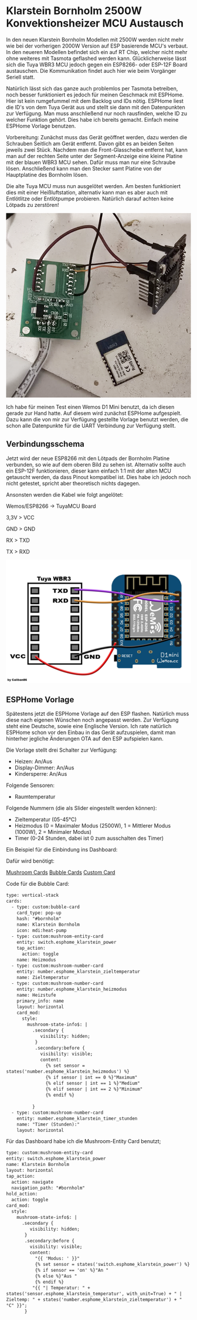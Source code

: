 # Klarstein Bornholm 2500W Konvektionsheizer MCU Austausch

In den neuen Klarstein Bornholm Modellen mit 2500W werden nicht mehr wie bei der vorherigen 2000W Version auf ESP basierende MCU's verbaut. In den neueren Modellen befindet sich ein auf RT Chip, welcher nicht mehr ohne weiteres mit Tasmota geflashed werden kann. Glücklicherweise lässt sich die Tuya WBR3 MCU jedoch gegen ein ESP8266- oder ESP-12F Board austauschen. Die Kommunikation findet auch hier wie beim Vorgänger Seriell statt.

Natürlich lässt sich das ganze auch problemlos per Tasmota betreiben, noch besser funktioniert es jedoch für meinen Geschmack mit ESPHome. Hier ist kein rumgefummel mit dem Backlog und IDs nötig. ESPHome liest die ID's von dem Tuya Gerät aus und stellt sie dann mit den Datenpunkten zur Verfügung. Man muss anschließend nur noch rausfinden, welche ID zu welcher Funktion gehört. Dies habe ich bereits gemacht. Einfach meine ESPHome Vorlage benutzen.

Vorbereitung:
Zunächst muss das Gerät geöffnet werden, dazu werden die Schrauben Seitlich am Gerät entfernt. Davon gibt es an beiden Seiten jeweils zwei Stück. Nachdem man die Front-Glasscheibe entfernt hat, kann man auf der rechten Seite unter der Segment-Anzeige eine kleine Platine mit der blauen WBR3 MCU sehen. Dafür muss man nur eine Schraube lösen. Anschließend kann man den Stecker samt Platine von der Hauptplatine des Bornholm lösen.

Die alte Tuya MCU muss nun ausgelötet werden. Am besten funktioniert dies mit einer Heißluftstation, alternativ kann man es aber auch mit Entlötlitze oder Entlötpumpe probieren. Natürlich darauf achten keine Lötpads zu zerstören!

![alt text](https://github.com/Caliban2017/klarstein_bornholm_esphome/blob/main/bild1.png?raw=true)

Ich habe für meinen Test einen Wemos D1 Mini benutzt, da ich diesen gerade zur Hand hatte. Auf diesem wird zunächst ESPHome aufgespielt. Dazu kann die von mir zur Verfügung gestellte Vorlage benutzt werden, die schon alle Datenpunkte für die UART Verbindung zur Verfügung stellt.

Verbindungsschema
------------------------------

Jetzt wird der neue ESP8266 mit den Lötpads der Bornholm Platine verbunden, so wie auf dem oberen Bild zu sehen ist. Alternativ sollte auch ein ESP-12F funktionieren, dieser kann einfach 1:1 mit der alten MCU getauscht werden, da dass Pinout kompatibel ist. Dies habe ich jedoch noch nicht getestet, spricht aber theoretisch nichts dagegen.

Ansonsten werden die Kabel wie folgt angelötet:

Wemos/ESP8266 -> TuyaMCU Board

3,3V > VCC

GND > GND

RX > TXD

TX > RXD

![alt text](https://github.com/Caliban2017/klarstein_bornholm_esphome/blob/main/schematic1.png?raw=true)

ESPHome Vorlage
------------------------------

Spätestens jetzt die ESPHome Vorlage auf den ESP flashen. Natürlich muss diese nach eigenen Wünschen noch angepasst werden. Zur Verfügung steht eine Deutsche, sowie eine Englische Version. Ich rate natürlich ESPHome schon vor den Einbau in das Gerät aufzuspielen, damit man hinterher jegliche Änderungen OTA auf den ESP aufspielen kann.

Die Vorlage stellt drei Schalter zur Verfügung: 
- Heizen: An/Aus
- Display-Dimmer: An/Aus
- Kindersperre: An/Aus

Folgende Sensoren:
- Raumtemperatur

Folgende Nummern (die als Slider eingestellt werden können):
- Zieltemperatur (05-45°C)
- Heizmodus (0 = Maximaler Modus (2500W), 1 = Mittlerer Modus (1000W), 2 = Minimaler Modus)
- Timer (0-24 Stunden, dabei ist 0 zum ausschalten des Timer)

Ein Beispiel für die Einbindung ins Dashboard:

Dafür wird benötigt:

[Mushroom Cards](https://github.com/piitaya/lovelace-mushroom)
[Bubble Cards](https://github.com/Clooos/Bubble-Card)
[Custom Card](https://github.com/thomasloven/lovelace-card-mod)

Code für die Bubble Card:
```
type: vertical-stack
cards:
  - type: custom:bubble-card
    card_type: pop-up
    hash: "#bornholm"
    name: Klarstein Bornholm
    icon: mdi:heat-pump
  - type: custom:mushroom-entity-card
    entity: switch.esphome_klarstein_power
    tap_action:
      action: toggle
    name: Heizmodus
  - type: custom:mushroom-number-card
    entity: number.esphome_klarstein_zieltemperatur
    name: Zieltemperatur
  - type: custom:mushroom-number-card
    entity: number.esphome_klarstein_heizmodus
    name: Heizstufe
    primary_info: name
    layout: horizontal
    card_mod:
      style:
        mushroom-state-info$: |
          .secondary {
             visibility: hidden;
           }
           .secondary:before {
             visibility: visible;
             content:
               {% set sensor = states('number.esphome_klarstein_heizmodus') %}
               {% if sensor | int == 0 %}"Maximum"
               {% elif sensor | int == 1 %}"Medium"
               {% elif sensor | int == 2 %}"Minimum"
               {% endif %}
               
          }
  - type: custom:mushroom-number-card
    entity: number.esphome_klarstein_timer_stunden
    name: "Timer (Stunden):"
    layout: horizontal
```
Für das Dashboard habe ich die Mushroom-Entity Card benutzt;
```
type: custom:mushroom-entity-card
entity: switch.esphome_klarstein_power
name: Klarstein Bornholm
layout: horizontal
tap_action:
  action: navigate
  navigation_path: "#bornholm"
hold_action:
  action: toggle
card_mod:
  style:
    mushroom-state-info$: |
      .secondary {
         visibility: hidden;
       }
       .secondary:before {
         visibility: visible;
         content:
           "{{ 'Modus: ' }}"
           {% set sensor = states('switch.esphome_klarstein_power') %}
           {% if sensor == 'on' %}"An "
           {% else %}"Aus "
           {% endif %}
          "{{ "| Temperatur: " + states('sensor.esphome_klarstein_temperatur', with_unit=True) + " | Zieltemp: " + states('number.esphome_klarstein_zieltemperatur') + " °C" }}";
       }
```

